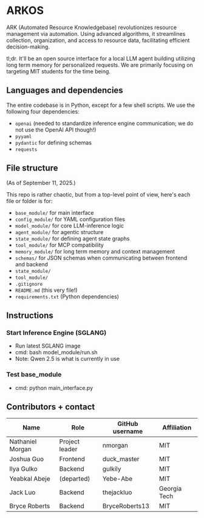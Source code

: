 # ARKOS

ARK (Automated Resource Knowledgebase) revolutionizes resource management via automation. Using advanced algorithms, it streamlines collection, organization, and access to resource data, facilitating efficient decision-making.

tl;dr. It'll be an open source interface for a local LLM agent building utilizing long term memory for personalized requests. We are primarily focusing on targeting MIT students for the time being.

## Languages and dependencies

The entire codebase is in Python, except for a few shell scripts. We use the following four dependencies:

* `openai` (needed to standardize inference engine communication; we do not use the OpenAI API though!)
* `pyyaml`
* `pydantic` for defining schemas
* `requests`

## File structure

(As of September 11, 2025.)

This repo is rather chaotic, but from a top-level point of view, here's each file or folder is for:


* `base_module/` for main interface
* `config_module/` for YAML configuration files
* `model_module/` for core LLM-inference logic
* `agent_module/` for agentic structure 
* `state_module/` for defining agent state graphs 
* `tool_module/` for MCP compatibility 
* `memory_module/` for long term memory and context management
* `schemas/` for JSON schemas when communicating between frontend and backend
* `state_module/`
* `tool_module/`
* `.gitignore`
* `README.md` (this very file!)
* `requirements.txt` (Python dependencies)

## Instructions

### Start Inference Engine (SGLANG)

* Run latest SGLANG image
* cmd: bash model_module/run.sh
* Note: Qwen 2.5 is what is currently in use

### Test base_module

* cmd: python main_interface.py

## Contributors + contact

| Name                  | Role           | GitHub username | Affiliation   |
| --------------------  | -------------- | --------------- | --------------|
| Nathaniel Morgan      | Project leader | nmorgan         | MIT           |
| Joshua Guo            | Frontend       | duck_master     | MIT           |
| Ilya Gulko            | Backend        | gulkily         | MIT           |
| Yeabkal Abeje         | (departed)     | Yebe-Abe        | MIT           |
| Jack Luo              | Backend        | thejackluo      | Georgia Tech  |
| Bryce Roberts         | Backend        | BryceRoberts13  | MIT           |
